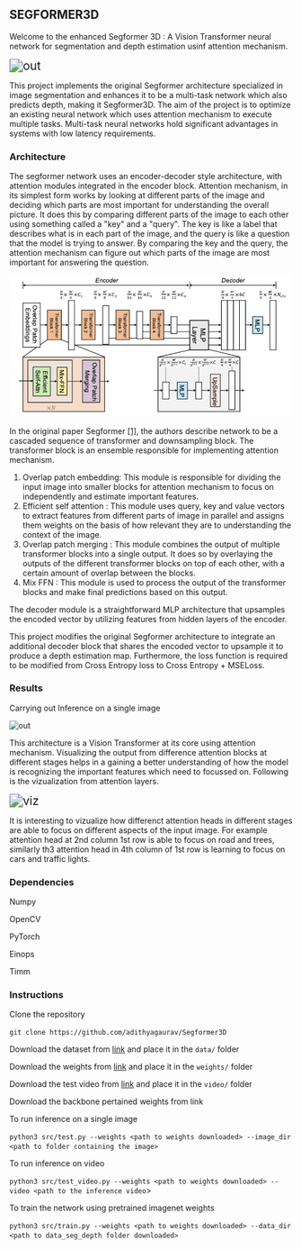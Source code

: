 ## SEGFORMER3D

Welcome to the enhanced Segformer 3D : A Vision Transformer neural network for segmentation and depth estimation usinf attention mechanism.



<img src="results/out.gif" alt="out" style="zoom:150%;" />

This project implements the original Segformer architecture specialized in image segmentation and enhances it to be a multi-task network which also predicts depth, making it Segformer3D. The aim of the project is to optimize an existing neural network which uses attention mechanism to execute multiple tasks. Multi-task neural networks hold significant advantages in systems with low latency requirements.

### Architecture

The segformer network uses an encoder-decoder style architecture, with attention modules integrated in the encoder block. Attention mechanism, in its simplest form works by looking at different parts of the image and deciding which parts are most important for understanding the overall picture. It does this by comparing different parts of the image to each other using something called a "key" and a "query". The key is like a label that describes what is in each part of the image, and the query is like a question that the model is trying to answer. By comparing the key and the query, the attention mechanism can figure out which parts of the image are most important for answering the question.

![](results/segformer_architecture.png)

In the original paper Segformer [[1]](https://arxiv.org/pdf/2105.15203.pdf), the authors describe network to be a cascaded sequence of transformer and downsampling block. The transformer block is an ensemble responsible for implementing attention mechanism.

1. Overlap patch embedding: This module is responsible for dividing the input image into smaller blocks for attention mechanism to focus on independently and estimate important features.
2. Efficient self attention : This module uses query, key and value vectors to extract features from different parts of image in parallel and assigns them weights on the basis of how relevant they are to understanding the context of the image.
3. Overlap patch merging : This module combines the output of multiple transformer blocks into a single output. It does so by overlaying the outputs of the different transformer blocks on top of each other, with a certain amount of overlap between the blocks.
4. Mix FFN : This module is used to process the output of the transformer blocks and make final predictions based on this output. 

The decoder module is a straightforward MLP architecture that upsamples the encoded vector by utilizing features from hidden layers of the encoder.

This project modifies the original Segformer architecture to integrate an additional decoder block that shares the encoded vector to upsample it to produce a depth estimation map. Furthermore, the loss function is required to be modified from Cross Entropy loss to Cross Entropy + MSELoss.

### Results

Carrying out Inference on a single image 

![out](/Users/adithya/PMRO/Project/Segformer3D/results/out.png)

This architecture is a Vision Transformer at its core using attention mechanism. Visualizing the output from difference attention blocks at different stages helps in a gaining a better understanding of how the model is recognizing the important features which need to focussed on. Following is the vizualization from attention layers.

<img src="results/viz.gif" alt="viz" style="zoom:150%;" />

It is interesting to vizualize how differenct attention heads in different stages are able to focus on different aspects of the input image. For example attention head at 2nd column 1st row is able to focus on road and trees, similarly th3 attention head in 4th column of 1st row is learning to focus on cars and traffic lights.

### Dependencies

Numpy

OpenCV

PyTorch

Einops

Timm

### Instructions

Clone the repository

`git clone https://github.com/adithyagaurav/Segformer3D`

Download the dataset from [link](https://drive.google.com/drive/folders/16wql9YhBGNuXt2c_xk8cWX8z-gqNgr_s?usp=share_link) and place it in the `data/` folder

Download the weights from [link](https://drive.google.com/drive/folders/16wql9YhBGNuXt2c_xk8cWX8z-gqNgr_s?usp=share_link) and place it in the `weights/` folder

Download the test video from [link](https://drive.google.com/file/d/1vTAh8DTrzBtDs69vuqa5l4cChHwDxgzL/view?usp=share_link) and place it in the `video/` folder

Download the backbone pertained weights from link

To run inference on a single image

`python3 src/test.py --weights <path to weights downloaded> --image_dir <path to folder containing the image>`

To run inference on video

`python3 src/test_video.py --weights <path to weights downloaded> --video <path to the inference video`>

To train the network using pretrained imagenet weights

`python3 src/train.py --weights <path to weights downloaded> --data_dir <path to data_seg_depth folder downloaded>`
